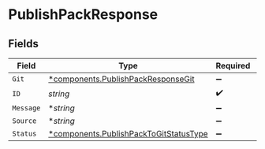 # PublishPackResponse


## Fields

| Field                                                                                           | Type                                                                                            | Required                                                                                        | Description                                                                                     |
| ----------------------------------------------------------------------------------------------- | ----------------------------------------------------------------------------------------------- | ----------------------------------------------------------------------------------------------- | ----------------------------------------------------------------------------------------------- |
| `Git`                                                                                           | [*components.PublishPackResponseGit](../../models/components/publishpackresponsegit.md)         | :heavy_minus_sign:                                                                              | N/A                                                                                             |
| `ID`                                                                                            | *string*                                                                                        | :heavy_check_mark:                                                                              | N/A                                                                                             |
| `Message`                                                                                       | **string*                                                                                       | :heavy_minus_sign:                                                                              | N/A                                                                                             |
| `Source`                                                                                        | **string*                                                                                       | :heavy_minus_sign:                                                                              | N/A                                                                                             |
| `Status`                                                                                        | [*components.PublishPackToGitStatusType](../../models/components/publishpacktogitstatustype.md) | :heavy_minus_sign:                                                                              | N/A                                                                                             |